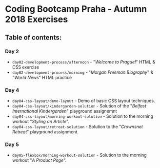 # Coding Bootcamp Praha - Autumn 2018 Exercises

## Table of contents:

### Day 2

* `day02-development-process/afternoon` - "*Welcome to Prague!*" HTML & CSS exercise
* `day02-development-process/morning` - "*Morgan Freeman Biography*" & "*World News*" HTML practice

### Day 4

* `day04-css-layout/demo-layout` - Demo of basic CSS layout techniques.
* `day04-css-layout/kindergarden-solution` - Solution of the "*Belfast International Kindergarden*" playground assignemnt
* `day04-css-layout/morning-workout-solution` - Solution to the morning workout "*Styling an Article*".
* `day04-css-layout/retreat-solution` - Solution to the "*Crownsnet Retreat*" playground assignment.

### Day 5

* `day05-flexbox/morning-workout-solution` - Solution to the morning workout "*A Product Page*".

